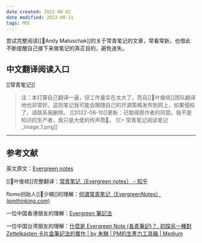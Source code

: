 ```yaml
---
date created: 2022-08-02
date modified: 2022-08-11
tags: MOC
---
```


尝试完整阅读[[🧑Andy Matuschak]]的关于常青笔记的文章，常看常新。也借此不断提醒自己接下来做笔记的真正目的，避免迷失。

## 中文翻译阅读入口

[[常青笔记]]

> 注：本打算自己翻译一遍，但工作量实在太大了，而且[[🧑叶俊峣]]团队翻译地也非常好。这则笔记我可能会跟随自己的开源策略发布到网上，如果侵权了，请联系我删除。
> [[2022-08-10]]更新：已取得原作者的同意。我不是知识的生产者，我只是大佬的传声筒💪。
> ![[+ 常青笔记阅读笔记_image_1.png]]

---

## 参考文献

英文原文：[Evergreen notes](https://notes.andymatuschak.org/z4SDCZQeRo4xFEQ8H4qrSqd68ucpgE6LU155C)

[[🧑叶俊峣]]完整翻译：[常青笔记（Evergreen notes） - 知乎](https://zhuanlan.zhihu.com/p/416319260)

flomo创始人[[🧑少楠]]的理解：[何谓常青笔记（EvergreenNotes） (pmthinking.com)](https://index.pmthinking.com/EvergreenNotes-0a3f82b22a654eb18ccf3e83854ec1ba)

一位中国香港朋友的理解：[Evergreen 筆記法](https://ethanlee174.com/evergreen-note/)

一位中国台湾朋友的理解：[什麼是 Evergreen Note (長青筆記)？. 初探另一種對 Zettelkasten 卡片盒筆記法的實作 | by 朱騏 | PM的生產力工具箱 | Medium](https://medium.com/pm%E7%9A%84%E7%94%9F%E7%94%A2%E5%8A%9B%E5%B7%A5%E5%85%B7%E7%AE%B1/%E4%BB%80%E9%BA%BC%E6%98%AF-evergreen-note-%E9%95%B7%E9%9D%92%E7%AD%86%E8%A8%98-5f0b2c7b6547)
